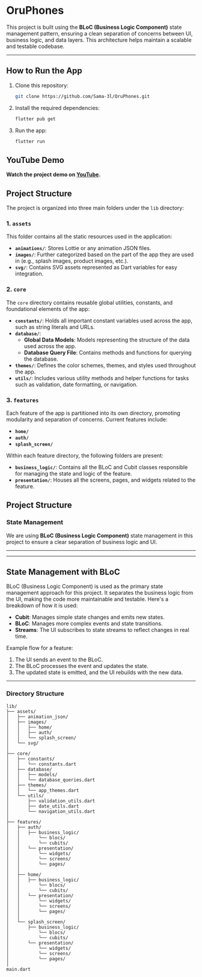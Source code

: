 # OruPhones

This project is built using the **BLoC (Business Logic Component)** state management pattern, ensuring a clean separation of concerns between UI, business logic, and data layers. This architecture helps maintain a scalable and testable codebase.

---

## How to Run the App

1. Clone this repository:
   ```bash
   git clone https://github.com/Sama-3l/OruPhones.git

2. Install the required dependencies:
   ```bash
   flutter pub get

3. Run the app:
   ```bash
   flutter run

## YouTube Demo

**Watch the project demo on [YouTube](https://youtu.be/UYxNnvS6pYg).**

## Project Structure

The project is organized into three main folders under the `lib` directory:

### 1. `assets`
This folder contains all the static resources used in the application:

- **`animations/`**: Stores Lottie or any animation JSON files.
- **`images/`**: Further categorized based on the part of the app they are used in (e.g., splash images, product images, etc.).
- **`svg/`**: Contains SVG assets represented as Dart variables for easy integration.

### 2. `core`
The `core` directory contains reusable global utilities, constants, and foundational elements of the app:

- **`constants/`**: Holds all important constant variables used across the app, such as string literals and URLs.
- **`database/`**: 
  - **Global Data Models**: Models representing the structure of the data used across the app.
  - **Database Query File**: Contains methods and functions for querying the database.
- **`themes/`**: Defines the color schemes, themes, and styles used throughout the app.
- **`utils/`**: Includes various utility methods and helper functions for tasks such as validation, date formatting, or navigation.

### 3. `features`
Each feature of the app is partitioned into its own directory, promoting modularity and separation of concerns. Current features include:

- **`home/`**
- **`auth/`**
- **`splash_screen/`**

Within each feature directory, the following folders are present:

- **`business_logic/`**: Contains all the BLoC and Cubit classes responsible for managing the state and logic of the feature.
- **`presentation/`**: Houses all the screens, pages, and widgets related to the feature.

## Project Structure

### State Management
We are using **BLoC (Business Logic Component)** state management in this project to ensure a clear separation of business logic and UI.

---

---

## State Management with BLoC

BLoC (Business Logic Component) is used as the primary state management approach for this project. It separates the business logic from the UI, making the code more maintainable and testable. Here's a breakdown of how it is used:

- **Cubit**: Manages simple state changes and emits new states.
- **BLoC**: Manages more complex events and state transitions.
- **Streams**: The UI subscribes to state streams to reflect changes in real time.

Example flow for a feature:
1. The UI sends an event to the BLoC.
2. The BLoC processes the event and updates the state.
3. The updated state is emitted, and the UI rebuilds with the new data.

---

### Directory Structure

```plaintext
lib/
├── assets/
│   ├── animation_json/
│   ├── images/
│   │   ├── home/
│   │   ├── auth/
│   │   └── splash_screen/
│   └── svg/
│
├── core/
│   ├── constants/
│   │   └── constants.dart
│   ├── database/
│   │   ├── models/
│   │   └── database_queries.dart
│   ├── themes/
│   │   └── app_themes.dart
│   └── utils/
│       ├── validation_utils.dart
│       ├── date_utils.dart
│       └── navigation_utils.dart
│
├── features/
│   ├── auth/
│   │   ├── business_logic/
│   │       └── blocs/
│   │       └── cubits/
│   │   └── presentation/
│   │       └── widgets/
│   │       └── screens/
│   │       └── pages/
│   │
│   ├── home/
│   │   ├── business_logic/
│   │       └── blocs/
│   │       └── cubits/
│   │   └── presentation/
│   │       └── widgets/
│   │       └── screens/
│   │       └── pages/
│   │
│   └── splash_screen/
│       ├── business_logic/
│           └── blocs/
│           └── cubits/
│       └── presentation/
│           └── widgets/
│           └── screens/
│           └── pages/
│
main.dart